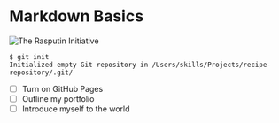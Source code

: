 # Markdown Basics
![The Rasputin Initiative](https://cdn.prod.website-files.com/5e0f1144930a8bc8aace526c/65d5bfc50315d9378d0828f2_65d018d2bb7642d3cbd99155-2e308d297a3fc35fc6e1029f87c09b6d.jpeg)
```
$ git init
Initialized empty Git repository in /Users/skills/Projects/recipe-repository/.git/
```
- [ ] Turn on GitHub Pages
- [ ] Outline my portfolio
- [ ] Introduce myself to the world
